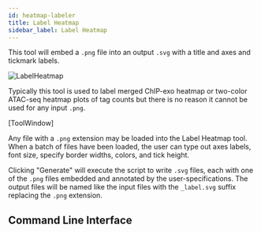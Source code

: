 ```yaml
---
id: heatmap-labeler
title: Label Heatmap
sidebar_label: Label Heatmap
---
```


This tool will embed a `.png` file into an output `.svg` with a title and axes and tickmark labels.


![LabelHeatmap](/../static/md-img/LabelHeatmap.png)


Typically this tool is used to label merged ChIP-exo heatmap or two-color ATAC-seq heatmap plots of tag counts but there is no reason it cannot be used for any input `.png`.

[ToolWindow]

Any file with a `.png` extension may be loaded into the Label Heatmap tool. When a batch of files have been loaded, the user can type out axes labels, font size, specify border widths, colors, and tick height.

Clicking "Generate" will execute the script to write `.svg` files, each with one of the `.png` files embedded and annotated by the user-specifications. The output files will be named like the input files with the `_label.svg` suffix replacing the `.png` extension.


## Command Line Interface

[png-format]:/docs/file-formats

